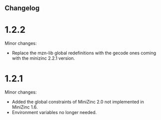 ## Changelog

# 1.2.2

Minor changes:
* Replace the mzn-lib global redefinitions with the gecode ones coming with the 
  minizinc 2.2.1 version.

# 1.2.1

Minor changes:
* Added the global constraints of MiniZinc 2.0 not implemented in MiniZinc 1.6.
* Environment variables no longer needed.

